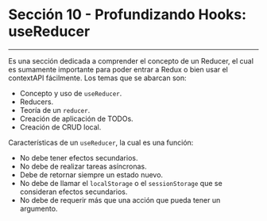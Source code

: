 # Sección 10 - Profundizando Hooks: useReducer
___

Es una sección dedicada a comprender el concepto de un Reducer, el cual es sumamente importante para poder entrar a Redux o bien usar el contextAPI fácilmente. Los temas que se abarcan son:

- Concepto y uso de `useReducer`.
- Reducers.
- Teoría de un `reducer`.
- Creación de aplicación de TODOs.
- Creación de CRUD local.

Características de un `useReducer`, la cual es una función:

- No debe tener efectos secundarios. 
- No debe de realizar tareas asíncronas.
- Debe de retornar siempre un estado nuevo. 
- No debe de llamar el `localStorage` o el `sessionStorage` que se consideran efectos secundarios.
- No debe de requerir más que una acción que pueda tener un argumento. 
